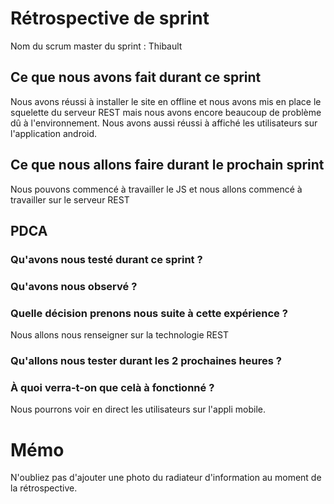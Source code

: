 # Rétrospective de sprint

Nom du scrum master du sprint : Thibault

## Ce que nous avons fait durant ce sprint
Nous avons réussi à installer le site en offline et nous avons mis en place le squelette du serveur REST mais nous avons encore beaucoup de problème dû à l'environnement. Nous avons aussi réussi à affiché les utilisateurs sur l'application android.

## Ce que nous allons faire durant le prochain sprint
Nous pouvons commencé à travailler le JS et nous allons commencé à travailler sur le serveur REST

## PDCA 
### Qu'avons nous testé durant ce sprint ? 

### Qu'avons nous observé ? 

### Quelle décision prenons nous suite à cette expérience ? 
Nous allons nous renseigner sur la technologie REST

### Qu'allons nous tester durant les 2 prochaines heures ? 


### À quoi verra-t-on que celà à fonctionné ?
Nous pourrons voir en direct les utilisateurs sur l'appli mobile.

# Mémo
N'oubliez pas d'ajouter une photo du radiateur d'information au moment de la rétrospective.
